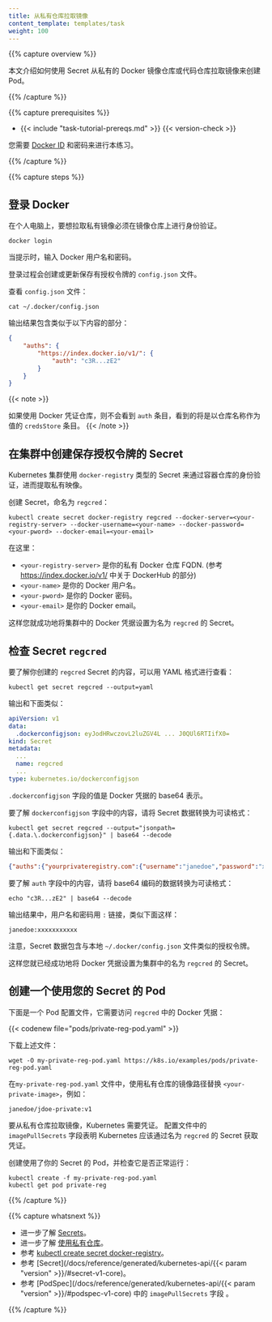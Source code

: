 ```yaml
---
title: 从私有仓库拉取镜像
content_template: templates/task
weight: 100
---
```


<!--
---
title: Pull an Image from a Private Registry
content_template: templates/task
weight: 100
---
-->

{{% capture overview %}}

<!--
This page shows how to create a Pod that uses a Secret to pull an image from a
private Docker registry or repository.
-->

本文介绍如何使用 Secret 从私有的 Docker 镜像仓库或代码仓库拉取镜像来创建 Pod。

{{% /capture %}}

{{% capture prerequisites %}}

* {{< include "task-tutorial-prereqs.md" >}} {{< version-check >}}

<!--
* To do this exercise, you need a
[Docker ID](https://docs.docker.com/docker-id/) and password.
-->

您需要 [Docker ID](https://docs.docker.com/docker-id/) 和密码来进行本练习。

{{% /capture %}}

{{% capture steps %}}

<!--
## Log in to Docker

On your laptop, you must authenticate with a registry in order to pull a private image:
-->

## 登录 Docker

在个人电脑上，要想拉取私有镜像必须在镜像仓库上进行身份验证。

```shell
docker login
```

<!--
When prompted, enter your Docker username and password.

The login process creates or updates a `config.json` file that holds an authorization token.

View the `config.json` file:
-->

当提示时，输入 Docker 用户名和密码。

登录过程会创建或更新保存有授权令牌的 `config.json` 文件。

查看 `config.json` 文件：

```shell
cat ~/.docker/config.json
```

<!--
The output contains a section similar to this:
-->

输出结果包含类似于以下内容的部分：

```json
{
    "auths": {
        "https://index.docker.io/v1/": {
            "auth": "c3R...zE2"
        }
    }
}
```

{{< note >}}
<!--
If you use a Docker credentials store, you won't see that `auth` entry but a `credsStore` entry with the name of the store as value.
-->
如果使用 Docker 凭证仓库，则不会看到 `auth` 条目，看到的将是以仓库名称作为值的 `credsStore` 条目。
{{< /note >}}

<!--
## Create a Secret in the cluster that holds your authorization token

A Kubernetes cluster uses the Secret of `docker-registry` type to authenticate with a container registry to pull a private image.

Create this Secret, naming it `regcred`:
-->

## 在集群中创建保存授权令牌的 Secret

Kubernetes 集群使用 `docker-registry` 类型的 Secret 来通过容器仓库的身份验证，进而提取私有映像。

创建 Secret，命名为 `regcred`：

```shell
kubectl create secret docker-registry regcred --docker-server=<your-registry-server> --docker-username=<your-name> --docker-password=<your-pword> --docker-email=<your-email>
```

<!--
where:

* `<your-registry-server>` is your Private Docker Registry FQDN. (https://index.docker.io/v1/ for DockerHub)
* `<your-name>` is your Docker username.
* `<your-pword>` is your Docker password.
* `<your-email>` is your Docker email.

You have successfully set your Docker credentials in the cluster as a Secret called `regcred`.
-->

在这里：

* `<your-registry-server>` 是你的私有 Docker 仓库 FQDN. (参考 https://index.docker.io/v1/ 中关于 DockerHub 的部分)
* `<your-name>` 是你的 Docker 用户名。
* `<your-pword>` 是你的 Docker 密码。
* `<your-email>` 是你的 Docker email。

这样您就成功地将集群中的 Docker 凭据设置为名为 `regcred` 的 Secret。

<!--
## Inspecting the Secret `regcred`

To understand the contents of the `regcred` Secret you just created, start by viewing the Secret in YAML format:
-->

## 检查 Secret `regcred`

要了解你创建的 `regcred` Secret 的内容，可以用 YAML 格式进行查看：

```shell
kubectl get secret regcred --output=yaml
```

<!--
The output is similar to this:
-->

输出和下面类似：

```yaml
apiVersion: v1
data:
  .dockerconfigjson: eyJodHRwczovL2luZGV4L ... J0QUl6RTIifX0=
kind: Secret
metadata:
  ...
  name: regcred
  ...
type: kubernetes.io/dockerconfigjson
```

<!--
The value of the `.dockerconfigjson` field is a base64 representation of your Docker credentials.

To understand what is in the `.dockerconfigjson` field, convert the secret data to a
readable format:
-->

`.dockerconfigjson` 字段的值是 Docker 凭据的 base64 表示。

要了解 `dockerconfigjson` 字段中的内容，请将 Secret 数据转换为可读格式：

```shell
kubectl get secret regcred --output="jsonpath={.data.\.dockerconfigjson}" | base64 --decode
```

<!--
The output is similar to this:
-->

输出和下面类似：

```json
{"auths":{"yourprivateregistry.com":{"username":"janedoe","password":"xxxxxxxxxxx","email":"jdoe@example.com","auth":"c3R...zE2"}}}
```

<!--
To understand what is in the `auth` field, convert the base64-encoded data to a readable format:
-->

要了解 `auth` 字段中的内容，请将 base64 编码的数据转换为可读格式：

```shell
echo "c3R...zE2" | base64 --decode
```

<!--
The output, username and password concatenated with a `:`, is similar to this:
-->

输出结果中，用户名和密码用 `:` 链接，类似下面这样：

```none
janedoe:xxxxxxxxxxx
```

<!--
Notice that the Secret data contains the authorization token similar to your local `~/.docker/config.json` file.

You have successfully set your Docker credentials as a Secret called `regcred` in the cluster.

## Create a Pod that uses your Secret

Here is a configuration file for a Pod that needs access to your Docker credentials in `regcred`:
-->

注意，Secret 数据包含与本地 `~/.docker/config.json` 文件类似的授权令牌。

这样您就已经成功地将 Docker 凭据设置为集群中的名为 `regcred` 的 Secret。

## 创建一个使用您的 Secret 的 Pod

下面是一个 Pod 配置文件，它需要访问 `regcred` 中的 Docker 凭据：

{{< codenew file="pods/private-reg-pod.yaml" >}}

<!--
Download the above file:
-->

下载上述文件：

```shell
wget -O my-private-reg-pod.yaml https://k8s.io/examples/pods/private-reg-pod.yaml
```

<!--
In file `my-private-reg-pod.yaml`, replace `<your-private-image>` with the path to an image in a private registry such as:
-->

在`my-private-reg-pod.yaml` 文件中，使用私有仓库的镜像路径替换 `<your-private-image>`，例如：

```none
janedoe/jdoe-private:v1
```

<!--
To pull the image from the private registry, Kubernetes needs credentials.
The `imagePullSecrets` field in the configuration file specifies that Kubernetes should get the credentials from a Secret named `regcred`.

Create a Pod that uses your Secret, and verify that the Pod is running:
-->

要从私有仓库拉取镜像，Kubernetes 需要凭证。
配置文件中的 `imagePullSecrets` 字段表明 Kubernetes 应该通过名为 `regcred` 的 Secret 获取凭证。

创建使用了你的 Secret 的 Pod，并检查它是否正常运行：

```shell
kubectl create -f my-private-reg-pod.yaml
kubectl get pod private-reg
```

{{% /capture %}}

{{% capture whatsnext %}}

<!--
* Learn more about [Secrets](/docs/concepts/configuration/secret/).
* Learn more about [using a private registry](/docs/concepts/containers/images/#using-a-private-registry).
* See [kubectl create secret docker-registry](/docs/reference/generated/kubectl/kubectl-commands/#-em-secret-docker-registry-em-).
* See [Secret](/docs/reference/generated/kubernetes-api/{{< param "version" >}}/#secret-v1-core).
* See the `imagePullSecrets` field of [PodSpec](/docs/reference/generated/kubernetes-api/{{< param "version" >}}/#podspec-v1-core).
-->

* 进一步了解 [Secrets](/docs/concepts/configuration/secret/)。
* 进一步了解 [使用私有仓库](/docs/concepts/containers/images/#using-a-private-registry)。
* 参考 [kubectl create secret docker-registry](/docs/reference/generated/kubectl/kubectl-commands/#-em-secret-docker-registry-em-)。
* 参考 [Secret](/docs/reference/generated/kubernetes-api/{{< param "version" >}}/#secret-v1-core)。
* 参考 [PodSpec](/docs/reference/generated/kubernetes-api/{{< param "version" >}}/#podspec-v1-core) 中的 `imagePullSecrets` 字段 。

{{% /capture %}}

